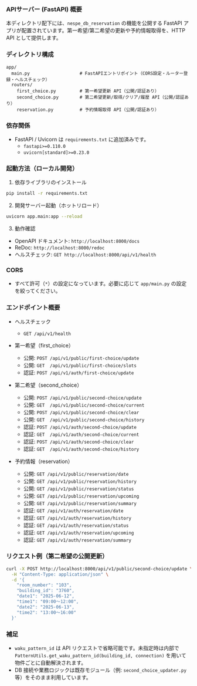 ### APIサーバー (FastAPI) 概要

本ディレクトリ配下には、`nespe_db_reservation` の機能を公開する FastAPI アプリが配置されています。第一希望/第二希望の更新や予約情報取得を、HTTP API として提供します。

### ディレクトリ構成

```text
app/
  main.py                   # FastAPIエントリポイント（CORS設定・ルーター登録・ヘルスチェック）
  routers/
    first_choice.py         # 第一希望更新 API（公開/認証あり）
    second_choice.py        # 第二希望更新/取得/クリア/履歴 API（公開/認証あり）
    reservation.py          # 予約情報取得 API（公開/認証あり）
```

### 依存関係
- FastAPI / Uvicorn は `requirements.txt` に追加済みです。
  - `fastapi>=0.110.0`
  - `uvicorn[standard]>=0.23.0`

### 起動方法（ローカル開発）
1) 依存ライブラリのインストール
```bash
pip install -r requirements.txt
```

2) 開発サーバー起動（ホットリロード）
```bash
uvicorn app.main:app --reload
```

3) 動作確認
- OpenAPI ドキュメント: `http://localhost:8000/docs`
- ReDoc: `http://localhost:8000/redoc`
- ヘルスチェック: `GET http://localhost:8000/api/v1/health`

### CORS
- すべて許可（`*`）の設定になっています。必要に応じて `app/main.py` の設定を絞ってください。

### エンドポイント概要
- ヘルスチェック
  - `GET /api/v1/health`

- 第一希望（first_choice）
  - 公開: `POST /api/v1/public/first-choice/update`
  - 公開: `GET  /api/v1/public/first-choice/slots`
  - 認証: `POST /api/v1/auth/first-choice/update`

- 第二希望（second_choice）
  - 公開: `POST /api/v1/public/second-choice/update`
  - 公開: `GET  /api/v1/public/second-choice/current`
  - 公開: `POST /api/v1/public/second-choice/clear`
  - 公開: `GET  /api/v1/public/second-choice/history`
  - 認証: `POST /api/v1/auth/second-choice/update`
  - 認証: `GET  /api/v1/auth/second-choice/current`
  - 認証: `POST /api/v1/auth/second-choice/clear`
  - 認証: `GET  /api/v1/auth/second-choice/history`

- 予約情報（reservation）
  - 公開: `GET /api/v1/public/reservation/date`
  - 公開: `GET /api/v1/public/reservation/history`
  - 公開: `GET /api/v1/public/reservation/status`
  - 公開: `GET /api/v1/public/reservation/upcoming`
  - 公開: `GET /api/v1/public/reservation/summary`
  - 認証: `GET /api/v1/auth/reservation/date`
  - 認証: `GET /api/v1/auth/reservation/history`
  - 認証: `GET /api/v1/auth/reservation/status`
  - 認証: `GET /api/v1/auth/reservation/upcoming`
  - 認証: `GET /api/v1/auth/reservation/summary`

### リクエスト例（第二希望の公開更新）
```bash
curl -X POST http://localhost:8000/api/v1/public/second-choice/update \
  -H "Content-Type: application/json" \
  -d '{
    "room_number": "103",
    "building_id": "3760",
    "date1": "2025-06-12",
    "time1": "09:00～12:00",
    "date2": "2025-06-13",
    "time2": "13:00～16:00"
  }'
```

### 補足
- `waku_pattern_id` は API リクエストで省略可能です。未指定時は内部で `PatternUtils.get_waku_pattern_id(building_id, connection)` を用いて物件ごとに自動解決されます。
- DB 接続や業務ロジックは既存モジュール（例: `second_choice_updater.py` 等）をそのまま利用しています。
